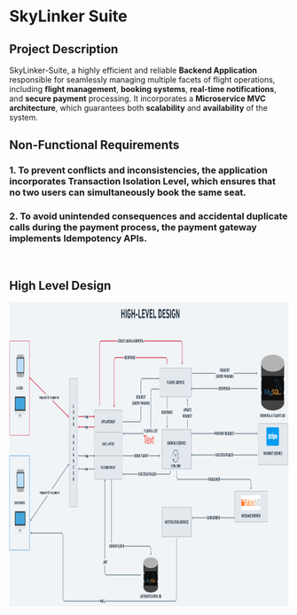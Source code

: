 # SkyLinker Suite
## Project Description
SkyLinker-Suite, a highly efficient and reliable **Backend Application** responsible for seamlessly managing multiple facets of flight operations, including **flight management**, **booking systems**, **real-time notifications**, and **secure payment** processing. It incorporates a **Microservice MVC architecture**, which guarantees both **scalability** and **availability** of the system.


## Non-Functional Requirements

### 1. To prevent conflicts and inconsistencies, the application incorporates **Transaction Isolation Level**, which ensures that no two users can simultaneously book the same seat.

### 2. To avoid unintended consequences and accidental duplicate calls during the payment process, the payment gateway implements **Idempotency APIs**.

</br>

## High Level Design 

<img src="./SkyLinker Suite.png"  width="1400" height="550">

